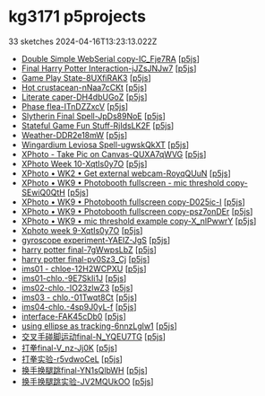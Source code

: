 # kg3171 p5projects
33 sketches 2024-04-16T13:23:13.022Z

- [Double Simple WebSerial copy-IC\_Fje7RA](./p5projects/Double%20Simple%20WebSerial%20copy-IC_Fje7RA) [[p5js](https://editor.p5js.org/kg3171/sketches/IC_Fje7RA)]
- [Final Harry Potter Interaction-jJZsJNJw7](./p5projects/Final%20Harry%20Potter%20Interaction-jJZsJNJw7) [[p5js](https://editor.p5js.org/kg3171/sketches/jJZsJNJw7)]
- [Game Play State-8UXfiRAK3](./p5projects/Game%20Play%20State-8UXfiRAK3) [[p5js](https://editor.p5js.org/kg3171/sketches/8UXfiRAK3)]
- [Hot crustacean-nNaa7cCKt](./p5projects/Hot%20crustacean-nNaa7cCKt) [[p5js](https://editor.p5js.org/kg3171/sketches/nNaa7cCKt)]
- [Literate caper-DH4dbUGoZ](./p5projects/Literate%20caper-DH4dbUGoZ) [[p5js](https://editor.p5js.org/kg3171/sketches/DH4dbUGoZ)]
- [Phase flea-ITnDZZxcV](./p5projects/Phase%20flea-ITnDZZxcV) [[p5js](https://editor.p5js.org/kg3171/sketches/ITnDZZxcV)]
- [Slytherin Final Spell-JpDs89NoE](./p5projects/Slytherin%20Final%20Spell-JpDs89NoE) [[p5js](https://editor.p5js.org/kg3171/sketches/JpDs89NoE)]
- [Stateful Game Fun Stuff-RjIdsLK2F](./p5projects/Stateful%20Game%20Fun%20Stuff-RjIdsLK2F) [[p5js](https://editor.p5js.org/kg3171/sketches/RjIdsLK2F)]
- [Weather-DDR2e18mW](./p5projects/Weather-DDR2e18mW) [[p5js](https://editor.p5js.org/kg3171/sketches/DDR2e18mW)]
- [Wingardium Leviosa Spell-ugwskQkXT](./p5projects/Wingardium%20Leviosa%20Spell-ugwskQkXT) [[p5js](https://editor.p5js.org/kg3171/sketches/ugwskQkXT)]
- [XPhoto - Take Pic on Canvas-QUXA7qWVG](./p5projects/XPhoto%20-%20Take%20Pic%20on%20Canvas-QUXA7qWVG) [[p5js](https://editor.p5js.org/kg3171/sketches/QUXA7qWVG)]
- [XPhoto Week 10-XqtIs0y7O](./p5projects/XPhoto%20Week%2010-XqtIs0y7O) [[p5js](https://editor.p5js.org/kg3171/sketches/XqtIs0y7O)]
- [XPhoto • WK2 • Get external webcam-RoyqQUuN](./p5projects/XPhoto%20%E2%80%A2%20WK2%20%E2%80%A2%20Get%20external%20webcam-RoyqQUuN) [[p5js](https://editor.p5js.org/kg3171/sketches/-RoyqQUuN)]
- [XPhoto • WK9 • Photobooth fullscreen - mic threshold copy-SEwiQ0QtH](./p5projects/XPhoto%20%E2%80%A2%20WK9%20%E2%80%A2%20Photobooth%20fullscreen%20-%20mic%20threshold%20copy-SEwiQ0QtH) [[p5js](https://editor.p5js.org/kg3171/sketches/SEwiQ0QtH)]
- [XPhoto • WK9 • Photobooth fullscreen copy-D025ic-I](./p5projects/XPhoto%20%E2%80%A2%20WK9%20%E2%80%A2%20Photobooth%20fullscreen%20copy-D025ic-I) [[p5js](https://editor.p5js.org/kg3171/sketches/-D025ic-I)]
- [XPhoto • WK9 • Photobooth fullscreen copy-psz7onDEr](./p5projects/XPhoto%20%E2%80%A2%20WK9%20%E2%80%A2%20Photobooth%20fullscreen%20copy-psz7onDEr) [[p5js](https://editor.p5js.org/kg3171/sketches/psz7onDEr)]
- [XPhoto • WK9 • mic threshold example copy-X\_nlPwwrY](./p5projects/XPhoto%20%E2%80%A2%20WK9%20%E2%80%A2%20mic%20threshold%20example%20copy-X_nlPwwrY) [[p5js](https://editor.p5js.org/kg3171/sketches/X_nlPwwrY)]
- [Xphoto week 9-XqtIs0y7O](./p5projects/Xphoto%20week%209-XqtIs0y7O) [[p5js](https://editor.p5js.org/kg3171/sketches/XqtIs0y7O)]
- [gyroscope experiment-YAElZ-JgS](./p5projects/gyroscope%20experiment-YAElZ-JgS) [[p5js](https://editor.p5js.org/kg3171/sketches/YAElZ-JgS)]
- [harry potter final-7gWwpsLbZ](./p5projects/harry%20potter%20final-7gWwpsLbZ) [[p5js](https://editor.p5js.org/kg3171/sketches/7gWwpsLbZ)]
- [harry potter final-pv0Sz3\_Cj](./p5projects/harry%20potter%20final-pv0Sz3_Cj) [[p5js](https://editor.p5js.org/kg3171/sketches/pv0Sz3_Cj)]
- [ims01 - chloe-12H2WCPXU](./p5projects/ims01%20-%20chloe-12H2WCPXU) [[p5js](https://editor.p5js.org/kg3171/sketches/12H2WCPXU)]
- [ims01-chlo.-9E7SkIi1J](./p5projects/ims01-chlo.-9E7SkIi1J) [[p5js](https://editor.p5js.org/kg3171/sketches/9E7SkIi1J)]
- [ims02-chlo.-IO23zlwZ3](./p5projects/ims02-chlo.-IO23zlwZ3) [[p5js](https://editor.p5js.org/kg3171/sketches/IO23zlwZ3)]
- [ims03 - chlo.-01Twqt8Ct](./p5projects/ims03%20-%20chlo.-01Twqt8Ct) [[p5js](https://editor.p5js.org/kg3171/sketches/01Twqt8Ct)]
- [ims04-chlo.-4sp9J0yL-f](./p5projects/ims04-chlo.-4sp9J0yL-f) [[p5js](https://editor.p5js.org/kg3171/sketches/sp9J0yL-f)]
- [interface-FAK45cDb0](./p5projects/interface-FAK45cDb0) [[p5js](https://editor.p5js.org/kg3171/sketches/FAK45cDb0)]
- [using ellipse as tracking-6nnzLglw1](./p5projects/using%20ellipse%20as%20tracking-6nnzLglw1) [[p5js](https://editor.p5js.org/kg3171/sketches/6nnzLglw1)]
- [交叉手碰脚运动final-N\_YQEU7TG](./p5projects/%E4%BA%A4%E5%8F%89%E6%89%8B%E7%A2%B0%E8%84%9A%E8%BF%90%E5%8A%A8final-N_YQEU7TG) [[p5js](https://editor.p5js.org/kg3171/sketches/N_YQEU7TG)]
- [打拳final-V\_nz-Jj0K](./p5projects/%E6%89%93%E6%8B%B3final-V_nz-Jj0K) [[p5js](https://editor.p5js.org/kg3171/sketches/V_nz-Jj0K)]
- [打拳实验-r5vdwoCeL](./p5projects/%E6%89%93%E6%8B%B3%E5%AE%9E%E9%AA%8C-r5vdwoCeL) [[p5js](https://editor.p5js.org/kg3171/sketches/r5vdwoCeL)]
- [换手换腿跳final-YN1sQlbWH](./p5projects/%E6%8D%A2%E6%89%8B%E6%8D%A2%E8%85%BF%E8%B7%B3final-YN1sQlbWH) [[p5js](https://editor.p5js.org/kg3171/sketches/YN1sQlbWH)]
- [换手换腿跳实验-JV2MQUkOO](./p5projects/%E6%8D%A2%E6%89%8B%E6%8D%A2%E8%85%BF%E8%B7%B3%E5%AE%9E%E9%AA%8C-JV2MQUkOO) [[p5js](https://editor.p5js.org/kg3171/sketches/JV2MQUkOO)]